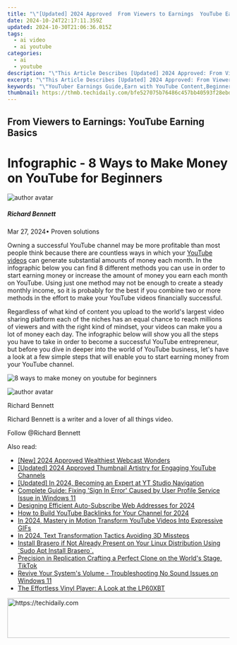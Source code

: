 ```yaml
---
title: "\"[Updated] 2024 Approved  From Viewers to Earnings  YouTube Earning Basics\""
date: 2024-10-24T22:17:11.359Z
updated: 2024-10-30T21:06:36.015Z
tags:
  - ai video
  - ai youtube
categories:
  - ai
  - youtube
description: "\"This Article Describes [Updated] 2024 Approved: From Viewers to Earnings: YouTube Earning Basics\""
excerpt: "\"This Article Describes [Updated] 2024 Approved: From Viewers to Earnings: YouTube Earning Basics\""
keywords: "\"YouTuber Earnings Guide,Earn with YouTube Content,Beginner's YouTube Revenue,Monetize YouTube Channel,Profit From Video Viewing,Ad-Revenues on YouTube,YouTube Money Tips\""
thumbnail: https://thmb.techidaily.com/bfe527075b76486c457bb40593f28ebdf4420fa39a7d079da9e7faa5dde71ba1.jpg
---
```


## From Viewers to Earnings: YouTube Earning Basics

# Infographic - 8 Ways to Make Money on YouTube for Beginners

![author avatar](https://images.wondershare.com/filmora/article-images/richard-bennett.jpg)

##### Richard Bennett

 Mar 27, 2024• Proven solutions

Owning a successful YouTube channel may be more profitable than most people think because there are countless ways in which your [YouTube videos](https://tools.techidaily.com/wondershare/filmora/download/) can generate substantial amounts of money each month. In the infographic below you can find 8 different methods you can use in order to start earning money or increase the amount of money you earn each month on YouTube. Using just one method may not be enough to create a steady monthly income, so it is probably for the best if you combine two or more methods in the effort to make your YouTube videos financially successful.

Regardless of what kind of content you upload to the world's largest video sharing platform each of the niches has an equal chance to reach millions of viewers and with the right kind of mindset, your videos can make you a lot of money each day. The infographic below will show you all the steps you have to take in order to become a successful YouTube entrepreneur, but before you dive in deeper into the world of YouTube business, let's have a look at a few simple steps that will enable you to start earning money from your YouTube channel.

![8 ways to make money on youtube for beginners](https://filmora.wondershare.com/youtube-video-editing/8-ways-to-make-money-on-youtube-for-beginners.jpg)

![author avatar](https://images.wondershare.com/filmora/article-images/richard-bennett.jpg)

Richard Bennett

Richard Bennett is a writer and a lover of all things video.

Follow @Richard Bennett

<ins class="adsbygoogle"
     style="display:block"
     data-ad-format="autorelaxed"
     data-ad-client="ca-pub-7571918770474297"
     data-ad-slot="1223367746"></ins>

<ins class="adsbygoogle"
     style="display:block"
     data-ad-client="ca-pub-7571918770474297"
     data-ad-slot="8358498916"
     data-ad-format="auto"
     data-full-width-responsive="true"></ins>

<span class="atpl-alsoreadstyle">Also read:</span>
<div><ul>
<li><a href="https://youtube-webster.techidaily.com/024-approved-wealthiest-webcast-wonders/"><u>[New] 2024 Approved Wealthiest Webcast Wonders</u></a></li>
<li><a href="https://youtube-webster.techidaily.com/ed-2024-approved-thumbnail-artistry-for-engaging-youtube-channels/"><u>[Updated] 2024 Approved Thumbnail Artistry for Engaging YouTube Channels</u></a></li>
<li><a href="https://youtube-webster.techidaily.com/ed-in-2024-becoming-an-expert-at-yt-studio-navigation/"><u>[Updated] In 2024, Becoming an Expert at YT Studio Navigation</u></a></li>
<li><a href="https://common-error.techidaily.com/complete-guide-fixing-sign-in-error-caused-by-user-profile-service-issue-in-windows-11/"><u>Complete Guide: Fixing 'Sign In Error' Caused by User Profile Service Issue in Windows 11</u></a></li>
<li><a href="https://youtube-clips.techidaily.com/designing-efficient-auto-subscribe-web-addresses-for-2024/"><u>Designing Efficient Auto-Subscribe Web Addresses for 2024</u></a></li>
<li><a href="https://youtube-webster.techidaily.com/o-build-youtube-backlinks-for-your-channel-for-2024/"><u>How to Build YouTube Backlinks for Your Channel for 2024</u></a></li>
<li><a href="https://youtube-webster.techidaily.com/24-mastery-in-motion-transform-youtube-videos-into-expressive-gifs/"><u>In 2024, Mastery in Motion Transform YouTube Videos Into Expressive GIFs</u></a></li>
<li><a href="https://some-guidance.techidaily.com/in-2024-text-transformation-tactics-avoiding-3d-missteps/"><u>In 2024, Text Transformation Tactics Avoiding 3D Missteps</u></a></li>
<li><a href="https://fox-zaraz.techidaily.com/install-brasero-if-not-already-present-on-your-linux-distribution-using-sudo-apt-install-brasero/"><u>Install Brasero if Not Already Present on Your Linux Distribution Using `Sudo Apt Install Brasero`.</u></a></li>
<li><a href="https://tiktok-video-recordings.techidaily.com/precision-in-replication-crafting-a-perfect-clone-on-the-worlds-stage-tiktok/"><u>Precision in Replication Crafting a Perfect Clone on the World's Stage, TikTok</u></a></li>
<li><a href="https://sound-issues.techidaily.com/revive-your-systems-volume-troubleshooting-no-sound-issues-on-windows-11/"><u>Revive Your System's Volume - Troubleshooting No Sound Issues on Windows 11</u></a></li>
<li><a href="https://buynow-marvelous.techidaily.com/the-effortless-vinyl-player-a-look-at-the-lp60xbt/"><u>The Effortless Vinyl Player: A Look at the LP60XBT</u></a></li>
</ul></div>

<!-- affiliate ads begin -->
<a href="https://appsumo.8odi.net/c/5597632/2137378/7443" target="_top" id="2137378">
  <img src="//a.impactradius-go.com/display-ad/7443-2137378" border="0" alt="https://techidaily.com" width="600" height="90"/>
</a>
<img height="0" width="0" src="https://appsumo.8odi.net/i/5597632/2137378/7443" style="position:absolute;visibility:hidden;" border="0" />
<!-- affiliate ads end -->

